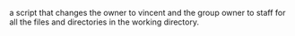 a script that changes the owner to vincent and the group owner to staff for all the files and directories in the working directory.
